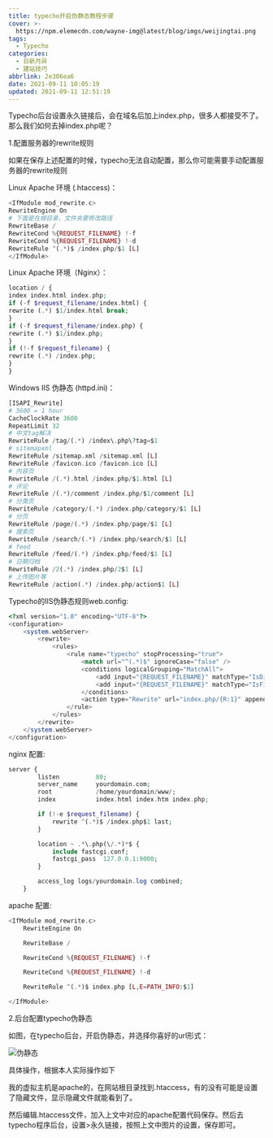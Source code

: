 ```yaml
---
title: typecho开启伪静态教程步骤
cover: >-
  https://npm.elemecdn.com/wayne-img@latest/blog/imgs/weijingtai.png
tags:
  - Typecho
categories:
  - 日新月异
  - 建站技巧
abbrlink: 2e306ea6
date: 2021-09-11 10:05:19
updated: 2021-09-11 12:51:19
---
```

Typecho后台设置永久链接后，会在域名后加上index.php，很多人都接受不了。那么我们如何去掉index.php呢？


1.配置服务器的rewrite规则

如果在保存上述配置的时候，typecho无法自动配置，那么你可能需要手动配置服务器的rewrite规则

Linux Apache 环境 (.htaccess)：

```php
<IfModule mod_rewrite.c>
RewriteEngine On
# 下面是在根目录，文件夹要修改路径
RewriteBase /
RewriteCond %{REQUEST_FILENAME} !-f
RewriteCond %{REQUEST_FILENAME} !-d
RewriteRule ^(.*)$ /index.php/$1 [L]
</IfModule>
```

Linux Apache 环境（Nginx）：

```php
location / {
index index.html index.php;
if (-f $request_filename/index.html) {
rewrite (.*) $1/index.html break;
}
if (-f $request_filename/index.php) {
rewrite (.*) $1/index.php;
}
if (!-f $request_filename) {
rewrite (.*) /index.php;
}
}
```

Windows IIS 伪静态 (httpd.ini)：

```php
[ISAPI_Rewrite]
# 3600 = 1 hour
CacheClockRate 3600
RepeatLimit 32
# 中文tag解决
RewriteRule /tag/(.*) /index\.php\?tag=$1
# sitemapxml
RewriteRule /sitemap.xml /sitemap.xml [L]
RewriteRule /favicon.ico /favicon.ico [L]
# 内容页
RewriteRule /(.*).html /index.php/$1.html [L]
# 评论
RewriteRule /(.*)/comment /index.php/$1/comment [L]
# 分类页
RewriteRule /category/(.*) /index.php/category/$1 [L]
# 分页
RewriteRule /page/(.*) /index.php/page/$1 [L]
# 搜索页
RewriteRule /search/(.*) /index.php/search/$1 [L]
# feed
RewriteRule /feed/(.*) /index.php/feed/$1 [L]
# 日期归档
RewriteRule /2(.*) /index.php/2$1 [L]
# 上传图片等
RewriteRule /action(.*) /index.php/action$1 [L]
```

Typecho的IIS伪静态规则web.config:

```php
<?xml version="1.0" encoding="UTF-8"?>
<configuration>
    <system.webServer>
        <rewrite>
            <rules>
                <rule name="typecho" stopProcessing="true">
                    <match url="^(.*)$" ignoreCase="false" />
                    <conditions logicalGrouping="MatchAll">
                        <add input="{REQUEST_FILENAME}" matchType="IsDirectory" ignoreCase="false" negate="true" />
                        <add input="{REQUEST_FILENAME}" matchType="IsFile" ignoreCase="false" negate="true" />
                    </conditions>
                    <action type="Rewrite" url="index.php/{R:1}" appendQueryString="true" />
                </rule>
            </rules>
        </rewrite>
    </system.webServer>
</configuration>
```

nginx 配置:

```php
server {
        listen          80;
        server_name     yourdomain.com;
        root            /home/yourdomain/www/;
        index           index.html index.htm index.php;

        if (!-e $request_filename) {
            rewrite ^(.*)$ /index.php$1 last;
        }

        location ~ .*\.php(\/.*)*$ {
            include fastcgi.conf;
            fastcgi_pass  127.0.0.1:9000;
        }

        access_log logs/yourdomain.log combined;
    }
```

apache 配置:

```php
<IfModule mod_rewrite.c>
    RewriteEngine On

    RewriteBase /

    RewriteCond %{REQUEST_FILENAME} !-f

    RewriteCond %{REQUEST_FILENAME} !-d

    RewriteRule ^(.*)$ index.php [L,E=PATH_INFO:$1]

</IfModule>
```

2.后台配置typecho伪静态

如图，在typecho后台，开启伪静态，并选择你喜好的url形式：

 ![伪静态](https://npm.elemecdn.com/wayne-img@latest/blog/imgs/weijingtai.png) 

具体操作，根据本人实际操作如下

我的虚拟主机是apache的，在网站根目录找到.htaccess，有的没有可能是设置了隐藏文件，显示隐藏文件就能看到了。

然后编辑.htaccess文件，加入上文中对应的apache配置代码保存。然后去typecho程序后台，设置>永久链接，按照上文中图片的设置，保存即可。